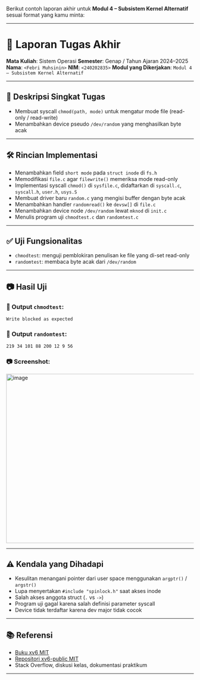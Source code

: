 Berikut contoh laporan akhir untuk **Modul 4 – Subsistem Kernel Alternatif** sesuai format yang kamu minta:

---

# 📝 Laporan Tugas Akhir

**Mata Kuliah**: Sistem Operasi
**Semester**: Genap / Tahun Ajaran 2024–2025
**Nama**: `<Febri Muhsinin>`
**NIM**: `<240202835>`
**Modul yang Dikerjakan**:
`Modul 4 – Subsistem Kernel Alternatif`

---

## 📌 Deskripsi Singkat Tugas

* Membuat syscall `chmod(path, mode)` untuk mengatur mode file (read-only / read-write)
* Menambahkan device pseudo `/dev/random` yang menghasilkan byte acak

---

## 🛠️ Rincian Implementasi

* Menambahkan field `short mode` pada `struct inode` di `fs.h`
* Memodifikasi `file.c` agar `filewrite()` memeriksa mode read-only
* Implementasi syscall `chmod()` di `sysfile.c`, didaftarkan di `syscall.c`, `syscall.h`, `user.h`, `usys.S`
* Membuat driver baru `random.c` yang mengisi buffer dengan byte acak
* Menambahkan handler `randomread()` ke `devsw[]` di `file.c`
* Menambahkan device node `/dev/random` lewat `mknod` di `init.c`
* Menulis program uji `chmodtest.c` dan `randomtest.c`

---

## ✅ Uji Fungsionalitas

* `chmodtest`: menguji pemblokiran penulisan ke file yang di-set read-only
* `randomtest`: membaca byte acak dari `/dev/random`

---

## 📷 Hasil Uji

### 📍 Output `chmodtest`:

```
Write blocked as expected
```

### 📍 Output `randomtest`:

```
219 34 101 88 200 12 9 56
```

### 📷 Screenshot:

<img width="869" height="455" alt="image" src="https://github.com/user-attachments/assets/28e1999a-c802-47b0-a8bf-19d356922e32" />

---

## ⚠️ Kendala yang Dihadapi

* Kesulitan menangani pointer dari user space menggunakan `argptr()` / `argstr()`
* Lupa menyertakan `#include "spinlock.h"` saat akses inode
* Salah akses anggota struct (`.` vs `->`)
* Program uji gagal karena salah definisi parameter syscall
* Device tidak terdaftar karena dev major tidak cocok

---

## 📚 Referensi

* [Buku xv6 MIT](https://pdos.csail.mit.edu/6.828/2018/xv6/book-rev11.pdf)
* [Repositori xv6-public MIT](https://github.com/mit-pdos/xv6-public)
* Stack Overflow, diskusi kelas, dokumentasi praktikum

---
